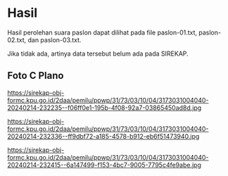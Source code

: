 # Hasil

Hasil perolehan suara paslon dapat dilihat pada file paslon-01.txt, paslon-02.txt, dan paslon-03.txt.

Jika tidak ada, artinya data tersebut belum ada pada SIREKAP.

## Foto C Plano

https://sirekap-obj-formc.kpu.go.id/2daa/pemilu/ppwp/31/73/03/10/04/3173031004040-20240214-232235--f06ff0e1-195b-4f08-92a7-03865450ad8d.jpg

https://sirekap-obj-formc.kpu.go.id/2daa/pemilu/ppwp/31/73/03/10/04/3173031004040-20240214-232336--ff9dbf72-a185-4578-b912-eb6f51473940.jpg

https://sirekap-obj-formc.kpu.go.id/2daa/pemilu/ppwp/31/73/03/10/04/3173031004040-20240214-232415--6a147499-f153-4bc7-9005-7795c4fe9abe.jpg

